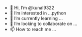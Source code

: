 - 👋 Hi, I’m @kunal9322
- 👀 I’m interested in ...python
- 🌱 I’m currently learning ...
- 💞️ I’m looking to collaborate on ...
- 📫 How to reach me ...

<!---
kunal9322/kunal9322 is a ✨ special ✨ repository because its `README.md` (this file) appears on your GitHub profile.
You can click the Preview link to take a look at your changes.
--->
